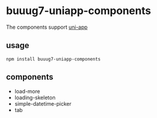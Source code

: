 # buuug7-uniapp-components

The components support [uni-app](https://uniapp.dcloud.io/)

## usage
```
npm install buuug7-uniapp-components

```

## components

+ load-more
+ loading-skeleton
+ simple-datetime-picker
+ tab 